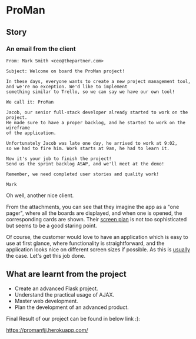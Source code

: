 # ProMan

## Story

### An email from the client

```
From: Mark Smith <ceo@thepartner.com>

Subject: Welcome on board the ProMan project!

In these days, everyone wants to create a new project management tool,
and we're no exception. We'd like to implement
something similar to Trello, so we can say we have our own tool!

We call it: ProMan

Jacob, our senior full-stack developer already started to work on the project.
He made sure to have a proper backlog, and he started to work on the wireframe
of the application.

Unfortunately Jacob was late one day, he arrived to work at 9:02,
so we had to fire him. Work starts at 9am, he had to learn it.

Now it's your job to finish the project!
Send us the sprint backlog ASAP, and we'll meet at the demo!

Remember, we need completed user stories and quality work!

Mark
```

Oh well, another nice client.

From the attachments, you can see that they imagine the app as a "one pager", where all
the boards are displayed, and when one is opened, the corresponding cards are shown.
Their [screen plan](media/web-python/proman-screen-plan.png)
is not too sophisticated but seems to be a good staring point.

Of course, the customer would love to have an application which is easy to use at first
glance, where functionality is straightforward, and the application looks nice on different screen sizes if possible.
As this is [usually](media/web-python/specification-vs-reality.png) the case.
Let's get this job done.

## What are learnt from the project

- Create an advanced Flask project.
- Understand the practical usage of AJAX.
- Master web development.
- Plan the development of an advanced product.

Final Result of our project can be found in below link :):

https://promanfjj.herokuapp.com/

